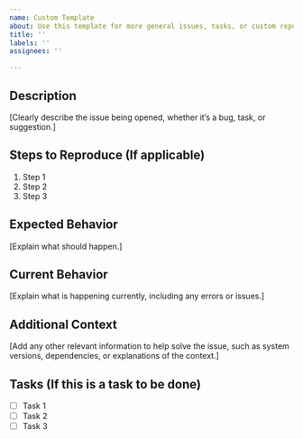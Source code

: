 ```yaml
---
name: Custom Template
about: Use this template for more general issues, tasks, or custom reports.
title: ''
labels: ''
assignees: ''

---
```


## Description

[Clearly describe the issue being opened, whether it’s a bug, task, or suggestion.]

## Steps to Reproduce (If applicable)

1. Step 1
2. Step 2
3. Step 3

## Expected Behavior

[Explain what should happen.]

## Current Behavior

[Explain what is happening currently, including any errors or issues.]

## Additional Context

[Add any other relevant information to help solve the issue, such as system versions, dependencies, or explanations of the context.]

## Tasks (If this is a task to be done)

- [ ] Task 1
- [ ] Task 2
- [ ] Task 3
